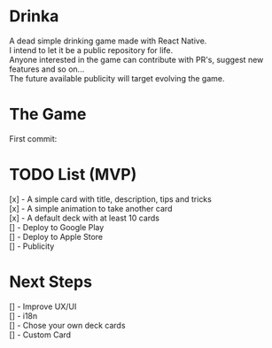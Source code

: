 # Drinka
A dead simple drinking game made with React Native.  
I intend to let it be a public repository for life.  
Anyone interested in the game can contribute with PR's, suggest new features and so on...  
The future available publicity will target evolving the game.

# The Game
First commit:


# TODO List (MVP)
[x] - A simple card with title, description, tips and tricks  
[x] - A simple animation to take another card  
[x] - A default deck with at least 10 cards  
[] - Deploy to Google Play  
[] - Deploy to Apple Store  
[] - Publicity  

# Next Steps
[] - Improve UX/UI  
[] - i18n  
[] - Chose your own deck cards  
[] - Custom Card  